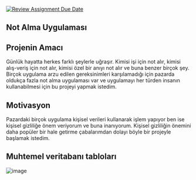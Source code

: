 [![Review Assignment Due Date](https://classroom.github.com/assets/deadline-readme-button-24ddc0f5d75046c5622901739e7c5dd533143b0c8e959d652212380cedb1ea36.svg)](https://classroom.github.com/a/uelKf0-p)

## Not Alma Uygulaması


## Projenin Amacı
Günlük hayatta herkes farklı şeylerle uğraşır. Kimisi işi için not alır, kimisi alış-veriş için not alır, kimisi özel bir anıyı not alır ve buna benzer birçok şey.
Birçok uygulama arzu edilen gereksinimleri karşılamadığı için pazarda oldukça fazla not alma uygulaması var ve uygulamayı her türden insanın kullanabilmesi için bu projeyi yapmak istedim.

## Motivasyon
Pazardaki birçok uygulama kişisel verileri kullanarak işlem yapıyor ben ise kişisel gizliliğe önem veriyorum ve buna inanıyorum. Kişisel gizliliğin önemini daha popüler bir hale getirme çabalarımdan dolayı böyle bir projeyle başlamak istedim.

## Muhtemel veritabanı tabloları
![image](https://user-images.githubusercontent.com/115786733/236684308-c6d5840b-7ac3-4e31-ac21-9ceb9e3fe2d2.png)
